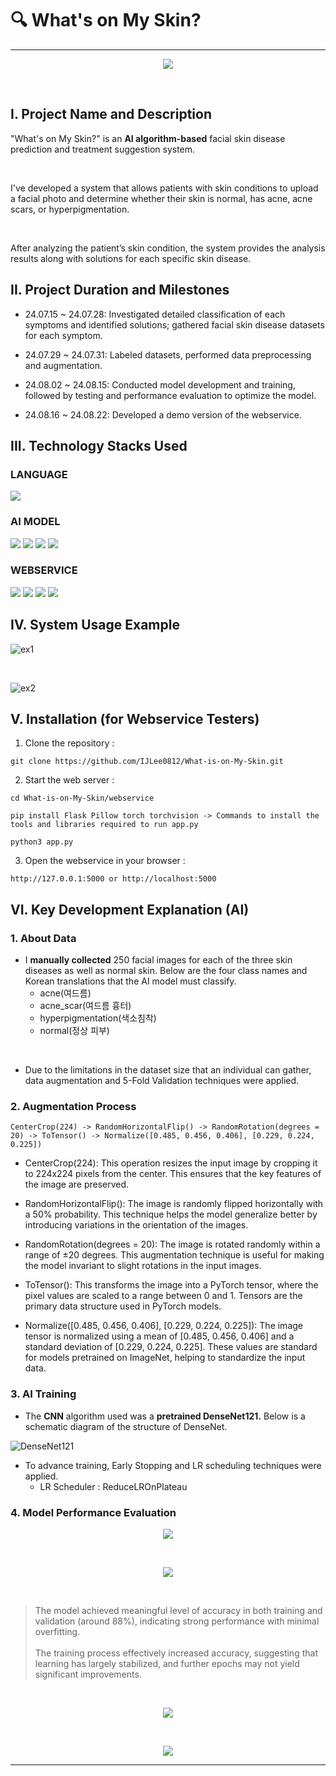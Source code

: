 # 🔍 What's on My Skin?
---

<p align = "center">
    <img src = "https://github.com/user-attachments/assets/e4390186-4f22-48b4-9757-ce1a33562477">
</p>

<br>

## I. Project Name and Description

"What's on My Skin?" is an **AI algorithm-based** facial skin disease prediction and treatment suggestion system. 

<br>

I've developed a system that allows patients with skin conditions to upload a facial photo and determine whether their skin is normal, has acne, acne scars, or hyperpigmentation.

<br>

After analyzing the patient’s skin condition, the system provides the analysis results along with solutions for each specific skin disease.

## II. Project Duration and Milestones

- 24.07.15 ~ 24.07.28: Investigated detailed classification of each symptoms and identified solutions; gathered facial skin disease datasets for each symptom.

- 24.07.29 ~ 24.07.31: Labeled datasets, performed data preprocessing and augmentation.

- 24.08.02 ~ 24.08.15: Conducted model development and training, followed by testing and performance evaluation to optimize the model.

- 24.08.16 ~ 24.08.22: Developed a demo version of the webservice.

## III. Technology Stacks Used

### LANGUAGE
<img src="https://img.shields.io/badge/python-3776AB?style=for-the-badge&logo=python&logoColor=white"> 

### AI MODEL
<img src="https://img.shields.io/badge/PyTorch-EE4C2C?style=for-the-badge&logo=pytorch&logoColor=white">
<img src="https://img.shields.io/badge/NumPy-013243?style=for-the-badge&logo=numpy&logoColor=white">
<img src="https://img.shields.io/badge/Pandas-150458?style=for-the-badge&logo=pandas&logoColor=white">
<img src="https://img.shields.io/badge/scikit&ndash;learn-F7931E?style=for-the-badge&logo=scikitlearn&logoColor=white">

### WEBSERVICE
<img src="https://img.shields.io/badge/HTML5-E34F26?style=for-the-badge&logo=html5&logoColor=white">
<img src="https://img.shields.io/badge/css3-1572B6?style=for-the-badge&logo=css3&logoColor=white"> 
<img src="https://img.shields.io/badge/javascript-F7DF1E?style=for-the-badge&logo=javascript&logoColor=black"> 
<img src="https://img.shields.io/badge/flask-000000?style=for-the-badge&logo=flask&logoColor=white">

## IV. System Usage Example

![ex1](https://github.com/user-attachments/assets/a908bb23-7ff9-42d3-b92b-6726ee31bbb9)

<br>

![ex2](https://github.com/user-attachments/assets/f30ab160-01e7-4c70-979d-ac9588464298)


## V. Installation (for Webservice Testers)

1. Clone the repository :
```plaintext
git clone https://github.com/IJLee0812/What-is-on-My-Skin.git
```

2. Start the web server : 
```plaintext
cd What-is-on-My-Skin/webservice

pip install Flask Pillow torch torchvision -> Commands to install the tools and libraries required to run app.py

python3 app.py
```

3. Open the webservice in your browser : 
```plaintext
http://127.0.0.1:5000 or http://localhost:5000
```

## VI. Key Development Explanation (AI)

### 1. About Data
 - I **manually collected** 250 facial images for each of the three skin diseases as well as normal skin. Below are the four class names and Korean translations that the AI ​​model must classify.
    - acne(여드름)
    - acne_scar(여드름 흉터)
    - hyperpigmentation(색소침착)
    - normal(정상 피부)

<br>

 - Due to the limitations in the dataset size that an individual can gather, data augmentation and 5-Fold Validation techniques were applied. 
  
### 2. Augmentation Process

    CenterCrop(224) -> RandomHorizontalFlip() -> RandomRotation(degrees = 20) -> ToTensor() -> Normalize([0.485, 0.456, 0.406], [0.229, 0.224, 0.225])

- CenterCrop(224): This operation resizes the input image by cropping it to 224x224 pixels from the center. This ensures that the key features of the image are preserved.

- RandomHorizontalFlip(): The image is randomly flipped horizontally with a 50% probability. This technique helps the model generalize better by introducing variations in the orientation of the images.

- RandomRotation(degrees = 20): The image is rotated randomly within a range of ±20 degrees. This augmentation technique is useful for making the model invariant to slight rotations in the input images.

- ToTensor(): This transforms the image into a PyTorch tensor, where the pixel values are scaled to a range between 0 and 1. Tensors are the primary data structure used in PyTorch models.

- Normalize([0.485, 0.456, 0.406], [0.229, 0.224, 0.225]): The image tensor is normalized using a mean of [0.485, 0.456, 0.406] and a standard deviation of [0.229, 0.224, 0.225]. These values are standard for models pretrained on ImageNet, helping to standardize the input data.

### 3. AI Training

 - The **CNN** algorithm used was a **pretrained DenseNet121.** Below is a schematic diagram of the structure of DenseNet.

![DenseNet121](https://github.com/user-attachments/assets/a3c13fa8-83a2-4084-891a-2fd75f04247c)
 

- To advance training, Early Stopping and LR scheduling techniques were applied.
  - LR Scheduler : ReduceLROnPlateau 

### 4. Model Performance Evaluation

<p align = "center">
    <img src = "https://github.com/user-attachments/assets/d7248979-8ff7-4972-a4ce-30f887d339ee">
</p>

<br>

<p align = "center">
    <img src = "https://github.com/user-attachments/assets/fcfbf062-b8b0-4128-9f9b-bab09c85624c">
</p>

<br>

> The model achieved meaningful level of accuracy in both training and validation (around 88%), indicating strong performance with minimal overfitting. <br><br> The training process effectively increased accuracy, suggesting that learning has largely stabilized, and further epochs may not yield significant improvements.

<br>

<p align = "center">
    <img src = "https://github.com/user-attachments/assets/aca09be7-611e-453a-ab1b-064a14fb7367">
</p>

<br>

<p align = "center">
    <img src = "https://github.com/user-attachments/assets/477ce3cf-a8e2-4276-9d53-7b59c70f6293">
</p>

 ---

